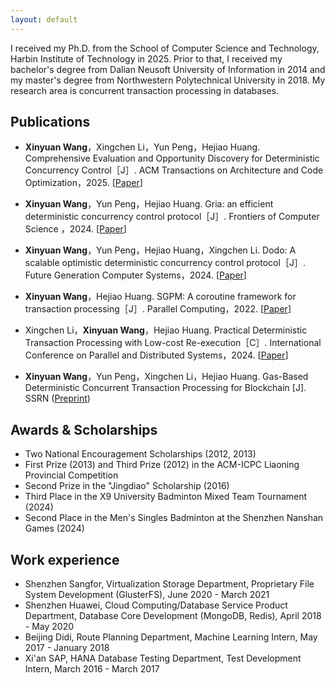 ```yaml
---
layout: default
---
```




I received my Ph.D. from the School of Computer Science and Technology, Harbin Institute of Technology in 2025. Prior to that, I received my bachelor's degree from Dalian Neusoft University of Information in 2014 and my master's degree from Northwestern Polytechnical University in 2018. My research area is concurrent transaction processing in databases.

## Publications

- **Xinyuan Wang**，Xingchen Li，Yun Peng，Hejiao Huang. Comprehensive Evaluation and Opportunity Discovery for Deterministic Concurrency Control［J］. ACM Transactions on Architecture and Code Optimization，2025. [[Paper](https://dl.acm.org/doi/10.1145/3715126)]

- **Xinyuan Wang**，Yun Peng，Hejiao Huang. Gria: an efficient deterministic concurrency control protocol［J］. Frontiers of Computer Science ，2024. [[Paper](https://link.springer.com/article/10.1007/s11704-023-2605-z)]

- **Xinyuan Wang**，Yun Peng，Hejiao Huang，Xingchen Li. Dodo: A scalable optimistic deterministic concurrency control protocol［J］. Future Generation Computer Systems，2024. [[Paper](https://www.sciencedirect.com/science/article/abs/pii/S0167739X24002139)]
- **Xinyuan Wang**，Hejiao Huang. SGPM: A coroutine framework for transaction processing［J］. Parallel Computing，2022. [[Paper](https://www.sciencedirect.com/science/article/abs/pii/S0167819122000709?via%3Dihub)]
- Xingchen Li，**Xinyuan Wang**，Hejiao Huang. Practical Deterministic Transaction Processing with Low-cost Re-execution［C］. International Conference on Parallel and Distributed Systems，2024. [[Paper](https://ieeexplore.ieee.org/document/10763817/)]
- **Xinyuan Wang**，Yun Peng，Xingchen Li，Hejiao Huang. Gas-Based Deterministic Concurrent Transaction Processing for Blockchain [J]. SSRN ([Preprint](https://papers.ssrn.com/sol3/papers.cfm?abstract_id=4965187)) 

## Awards & Scholarships

* Two National Encouragement Scholarships (2012, 2013)
* First Prize (2013) and Third Prize (2012) in the ACM-ICPC Liaoning Provincial Competition
* Second Prize in the "Jingdiao" Scholarship (2016)
* Third Place in the X9 University Badminton Mixed Team Tournament (2024)
* Second Place in the Men's Singles Badminton at the Shenzhen Nanshan Games (2024)

## Work experience

- Shenzhen Sangfor, Virtualization Storage Department, Proprietary File System Development (GlusterFS), June 2020 - March 2021
- Shenzhen Huawei, Cloud Computing/Database Service Product Department, Database Core Development (MongoDB, Redis), April 2018 - May 2020
- Beijing Didi, Route Planning Department, Machine Learning Intern, May 2017 - January 2018
- Xi'an SAP, HANA Database Testing Department, Test Development Intern, March 2016 - March 2017
